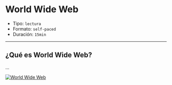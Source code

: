 # World Wide Web

- Tipo: `lectura`
- Formato: `self-paced`
- Duración: `15min`

***

## ¿Qué es World Wide Web?

...

[![World Wide Web](https://img.youtube.com/vi/NBI9kXzMHS0/0.jpg)](https://youtu.be/NBI9kXzMHS0)